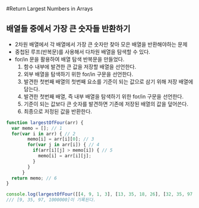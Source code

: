 #Return Largest Numbers in Arrays

## 배열들 중에서 가장 큰 숫자들 반환하기
- 2차원 배열에서 각 배열에서 가장 큰 숫자만 찾아 모은 배열을 반환해야하는 문제
- 중첩된 루프(반복문)를 사용해서 다차원 배열을 탐색할 수 있다.
- for/in 문을 활용하여 배열 탐색 반복문을 만들었다.
  1. 함수 내부에 발견한 큰 값을 저장할 배열을 선언한다.
  2. 외부 배열을 탐색하기 위한 for/in 구문을 선언한다.
  3. 발견한 첫번째 배열의 첫번째 요소를 기준이 되는 값으로 삼기 위해 저장 배열에 담는다.
  4. 발견한 첫번째 배열, 즉 내부 배열을 탐색하기 위한 for/in 구문을 선언한다.
  5. 기준이 되는 값보다 큰 숫자를 발견하면 기존에 저장된 배열의 값을 덮어쓴다.
  6. 최종으로 저정된 값을 반환한다.
```javascript
function largestOfFour(arr) {
  var memo = []; // 1
  for(var i in arr) { // 2
        memo[i] = arr[i][0]; // 3
        for(var j in arr[i]) { // 4
          if(arr[i][j] > memo[i]) { // 5
            memo[i] = arr[i][j];
          }
        }
      }
  return memo; // 6
}

console.log(largestOfFour([[4, 9, 1, 3], [13, 35, 18, 26], [32, 35, 97, 39], [1000000, 1001, 857, 1]]));
/// [9, 35, 97, 1000000]이 기록된다.
```
